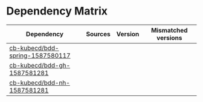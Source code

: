 # Dependency Matrix

Dependency | Sources | Version | Mismatched versions
---------- | ------- | ------- | -------------------
[cb-kubecd/bdd-spring-1587580117](https://github.com/cb-kubecd/bdd-spring-1587580117.git) |  | []() | 
[cb-kubecd/bdd-gh-1587581281](https://github.com/cb-kubecd/bdd-gh-1587581281.git) |  | []() | 
[cb-kubecd/bdd-nh-1587581281](https://github.com/cb-kubecd/bdd-nh-1587581281.git) |  | []() | 
